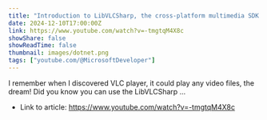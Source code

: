 ```yaml
---
title: "Introduction to LibVLCSharp, the cross-platform multimedia SDK for .NET"
date: 2024-12-10T17:00:00Z
link: https://www.youtube.com/watch?v=-tmgtqM4X8c
showShare: false
showReadTime: false
thumbnail: images/dotnet.png
tags: ["youtube.com/@MicrosoftDeveloper"]
---
```

I remember when I discovered VLC player, it could play any video files, the dream! Did you know you can use the LibVLCSharp ...

- Link to article: https://www.youtube.com/watch?v=-tmgtqM4X8c
